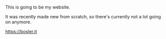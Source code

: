 This is going to be my website.

It was recently made new from scratch, so there's currently not a lot going on anymore.

https://bosler.it
